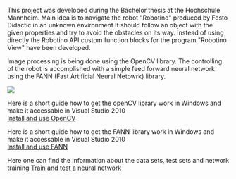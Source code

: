 This project was developed during the Bachelor thesis at the Hochschule Mannheim. 
Main idea is to navigate the robot "Robotino" produced by Festo Didactic in an 
unknown environment.It should follow an object with the given properties and try to 
avoid the obstacles on its way. Instead of using directly the Robotino API custom function 
blocks for the program "Robotino View" have been developed.

Image processing is being done using the OpenCV library. The controlling of the robot is
accomplished with a simple feed forward neural network using the FANN (Fast Artificial Neural Netowrk) library.

<img src = "http://www.ros.org/news/assets_c/2010/06/Robotino_Imagefoto-thumb-640x501-98.jpg">

Here is a short guide how to get the openCV library work in Windows and make it accessable in Visual Studio 2010</br>
<a href="https://github.com/gjke/robotino/wiki/New-Function-Block-for-RobotinoView-2-with-openCV">Install and use OpenCV</a>

Here is a short guide how to get the FANN library work in Windows and make it accessable in Visual Studio 2010</br>
<a href="https://github.com/gjke/robotino/wiki/New-Function-Block-for-RobotinoView-2-with-FANN">Install and use FANN</a>

Here one can find the information about the data sets, test sets and network training
<a href="https://github.com/gjke/robotino/wiki/Network-training">Train and test a neural network</a>
